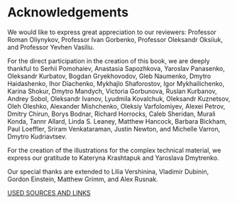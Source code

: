 # Acknowledgements

We would like to express great appreciation to our reviewers: Professor Roman Oliynykov, Professor Ivan Gorbenko, 
Professor Oleksandr Oksiiuk, and Professor Yevhen Vasiliu.

For the direct participation in the creation of this book, we are deeply thankful to Serhii Pomohaiev, Anastasia 
Sapozhkova, Yaroslav Panasenko, Oleksandr Kurbatov, Bogdan Gryekhovodov, Gleb Naumenko, Dmytro Haidashenko, Ihor 
Diachenko, Mykhajlo Shaforostov, Igor Mykhailichenko, Karina Shokur, Dmytro Mandych, Victoria Gorbunova, Ruslan 
Kurbanov, Andrey Sobol, Oleksandr Ivanov, Lyudmila Kovalchuk, Oleksandr Kuznetsov, Oleh Oleshko, Alexander Mishchenko, 
Oleksiy Varfolomiyev, Alexei Petrov, Dmitry Chirun, Borys Bodnar, Richard Horrocks, Caleb Sheridan, Murali Konda, Tannr 
Allard, Linda S. Leaney, Matthew Hancock, Barbara Bickham, Paul Loeffler, Sriram Venkataraman, Justin Newton, and 
Michelle Varron, Dmytro Kudriavtsev.

For the creation of the illustrations for the complex technical material, we express our gratitude to Kateryna 
Krashtapuk and Yaroslava Dmytrenko.

Our special thanks are extended to Lilia Vershinina, Vladimir Dubinin, Gordon Einstein, Matthew Grimm, and Alex Rusnak.

[USED SOURCES AND LINKS](https://github.com/distributed-lab/blockchain-and-decentralized-systems-book/blob/main/chapters/volume-1/en/12-used-sources-and-links.md) 
